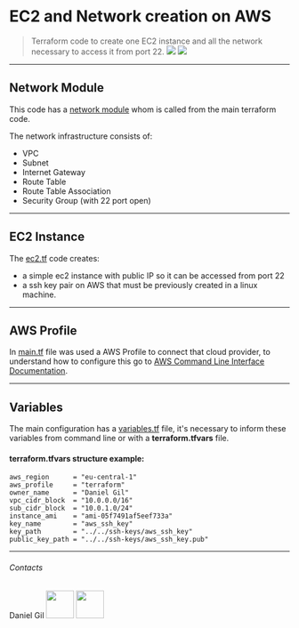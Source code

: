 # EC2 and Network creation on AWS

> Terraform code to create one EC2 instance and all the network necessary to access it from port 22.
![](https://dashboard.snapcraft.io/site_media/appmedia/2017/05/logo-terraform-38bd0e32.png) ![](https://assets.cloud.im/prod/ux1/images/logos/aws/aws-2x.png)

---
## Network Module
This code has a [network module](https://github.com/danielcgil83/terraform-aws-ec2-net/tree/main/network) whom is called from the main terraform code.

The network infrastructure consists of:

- VPC
- Subnet
- Internet Gateway
- Route Table
- Route Table Association
- Security Group (with 22 port open)

---
## EC2 Instance
The [ec2.tf](https://github.com/danielcgil83/terraform-aws-ec2-net/blob/main/ec2.tf) code creates:
- a simple ec2 instance with  public IP so it can be accessed from port 22
- a ssh key pair on AWS that must be previously created in a linux machine.

---
## AWS Profile
In [main.tf](https://github.com/danielcgil83/terraform-aws-ec2-net/blob/main/main.tf) file was used a AWS Profile to connect that cloud provider, to understand how to configure this go to [AWS Command Line Interface Documentation](https://docs.aws.amazon.com/cli/latest/userguide/cli-configure-files.html).

---
## Variables
The main configuration has a [variables.tf](https://github.com/danielcgil83/terraform-aws-ec2-net/blob/main/variables.tf) file, it's necessary to inform these variables from command line or with a **terraform.tfvars** file.

####  terraform.tfvars structure example:

```hcl
aws_region      = "eu-central-1"
aws_profile     = "terraform"
owner_name      = "Daniel Gil"
vpc_cidr_block  = "10.0.0.0/16"
sub_cidr_block  = "10.0.1.0/24"
instance_ami    = "ami-05f7491af5eef733a"
key_name        = "aws_ssh_key"
key_path        = "../../ssh-keys/aws_ssh_key"
public_key_path = "../../ssh-keys/aws_ssh_key.pub"
```

---
###### Contacts

Daniel Gil
[<img src="https://2.bp.blogspot.com/-T2mwdMnQkpI/W2pm1YXGMCI/AAAAAAAAIUU/jwi55-AuipczHEkxZ8KxrtvGU7ldTleeQCLcBGAs/s1600/mail-icon-iconfinder.png" width="50" height="50">](danielcgil83@gmail.com) [<img src="https://is2-ssl.mzstatic.com/image/thumb/Purple125/v4/60/26/7b/60267ba2-33d6-7d5e-7b61-056e9e448d4c/AppIcon-0-0-1x_U007emarketing-0-0-0-7-0-0-sRGB-0-0-0-GLES2_U002c0-512MB-85-220-0-0.png/256x256bb.png" width="50" height="50">](https://www.linkedin.com/in/daniel-cardoso-gil/)